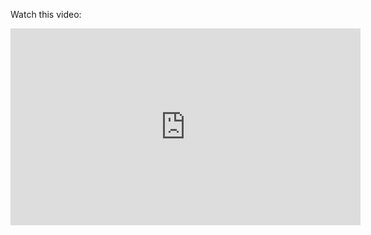 



Watch this video: 
<iframe width="560" height="315" src="https://www.youtube.com/embed/en2bmeB4QUo?si=TkUcZvx1waVOsuvt" title="YouTube video player" frameborder="0" allow="accelerometer; autoplay; clipboard-write; encrypted-media; gyroscope; picture-in-picture; web-share" referrerpolicy="strict-origin-when-cross-origin" allowfullscreen></iframe> 
